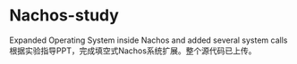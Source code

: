 # Nachos-study
Expanded Operating System inside Nachos and added several system calls
根据实验指导PPT，完成填空式Nachos系统扩展。整个源代码已上传。
#
